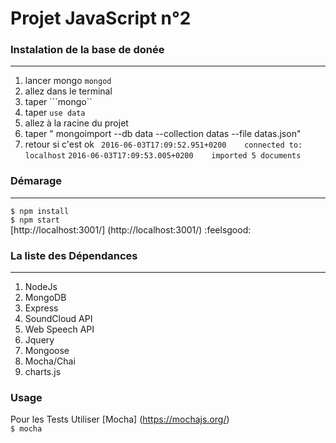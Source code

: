 # Projet JavaScript n°2
### Instalation de la base de donée
-----------------------------------------
 1. lancer mongo ```mongod```
 2. allez dans le terminal
 3. taper ```mongo``
 4. taper ```use data```
 5. allez  à la racine du  projet 
 6. taper " mongoimport --db data --collection datas --file datas.json"
 7. retour si c'est ok
  `
  2016-06-03T17:09:52.951+0200    connected to: localhost`
   `2016-06-03T17:09:53.005+0200    imported 5 documents
 `
 
### Démarage
----------------------------
```$ npm install```  
```$ npm start```  
[http://localhost:3001/] (http://localhost:3001/) :feelsgood:  

### La liste des Dépendances
---------------------------------
1. NodeJs
2. MongoDB
3. Express 
4. SoundCloud API
5. Web Speech API
6. Jquery
7. Mongoose
8. Mocha/Chai
9. charts.js

### Usage

Pour les Tests Utiliser [Mocha] (https://mochajs.org/)  
``$ mocha``